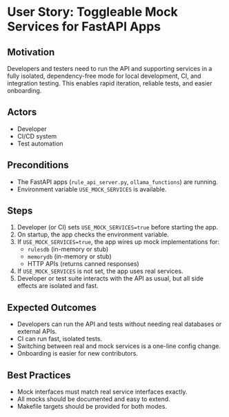 # User Story: Toggleable Mock Services for FastAPI Apps

## Motivation
Developers and testers need to run the API and supporting services in a fully isolated, dependency-free mode for local development, CI, and integration testing. This enables rapid iteration, reliable tests, and easier onboarding.

## Actors
- Developer
- CI/CD system
- Test automation

## Preconditions
- The FastAPI apps (`rule_api_server.py`, `ollama_functions`) are running.
- Environment variable `USE_MOCK_SERVICES` is available.

## Steps
1. Developer (or CI) sets `USE_MOCK_SERVICES=true` before starting the app.
2. On startup, the app checks the environment variable.
3. If `USE_MOCK_SERVICES=true`, the app wires up mock implementations for:
    - `rulesdb` (in-memory or stub)
    - `memorydb` (in-memory or stub)
    - HTTP APIs (returns canned responses)
4. If `USE_MOCK_SERVICES` is not set, the app uses real services.
5. Developer or test suite interacts with the API as usual, but all side effects are isolated and fast.

## Expected Outcomes
- Developers can run the API and tests without needing real databases or external APIs.
- CI can run fast, isolated tests.
- Switching between real and mock services is a one-line config change.
- Onboarding is easier for new contributors.

## Best Practices
- Mock interfaces must match real service interfaces exactly.
- All mocks should be documented and easy to extend.
- Makefile targets should be provided for both modes. 